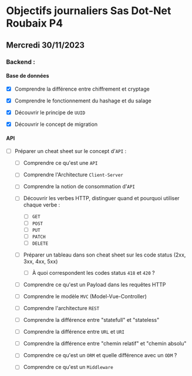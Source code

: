 # Objectifs journaliers Sas Dot-Net Roubaix P4

## Mercredi 30/11/2023

### Backend :

#### Base de données

- [x] Comprendre la différence entre chiffrement et cryptage
- [x] Comprendre le fonctionnement du hashage et du salage
- [x] Découvrir le principe de `UUID`
- [x] Découvrir le concept de migration 


#### API

- [ ] Préparer un cheat sheet sur le concept d'`API` : 
    - [ ] Comprendre ce qu'est une `API`
    - [ ] Comprendre l'Architecture `Client-Server`
    - [ ] Comprendre la notion de consommation d'`API`
    - [ ] Découvrir les verbes HTTP, distinguer quand et pourquoi utiliser chaque verbe :
        - [ ] `GET`
        - [ ] `POST`
        - [ ] `PUT`
        - [ ] `PATCH`
        - [ ] `DELETE`
    - [ ] Préparer un tableau dans son cheat sheet sur les code status (2xx, 3xx, 4xx, 5xx)
        - [ ] À quoi correspondent les codes status `418` et `420` ?
    - [ ] Comprendre ce qu'est un Payload dans les requêtes HTTP
    - [ ] Comprendre le modèle `MVC` (Model-Vue-Controller)
    - [ ] Comprendre l'architecture `REST`
    - [ ] Comprendre la différence entre "statefull" et "stateless"
    - [ ] Comprendre la différence entre `URL` et `URI`
    - [ ] Comprendre la différence entre "chemin relatif" et "chemin absolu"
    - [ ] Comprendre ce qu'est un `ORM` et quelle différence avec un `ODM` ?
    - [ ] Comprendre ce qu'est un `Middleware`


